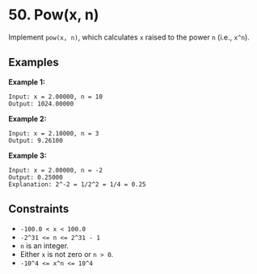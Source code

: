 # 50. Pow(x, n)

Implement `pow(x, n)`, which calculates `x` raised to the power `n` (i.e., `x^n`).

## Examples

**Example 1:**

```
Input: x = 2.00000, n = 10
Output: 1024.00000
```

**Example 2:**

```
Input: x = 2.10000, n = 3
Output: 9.26100
```

**Example 3:**

```
Input: x = 2.00000, n = -2
Output: 0.25000
Explanation: 2^-2 = 1/2^2 = 1/4 = 0.25
```

## Constraints

- `-100.0 < x < 100.0`
- `-2^31 <= n <= 2^31 - 1`
- `n` is an integer.
- Either `x` is not zero or `n > 0`.
- `-10^4 <= x^n <= 10^4`